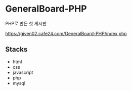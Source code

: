 # GeneralBoard-PHP
PHP로 만든 첫 게시판

https://given02.cafe24.com/GeneralBoard-PHP/index.php
## Stacks
- html
- css
- javascript
- php
- mysql
